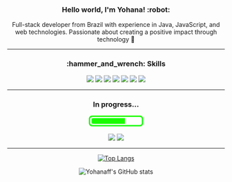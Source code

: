 <!--
**yohanaff/yohanaff** is a ✨ _special_ ✨ repository because its `README.md` (this file) appears on your GitHub profile.

Here are some ideas to get you started:

- 🔭 I’m currently working on ...
- 🌱 I’m currently learning ...
- 👯 I’m looking to collaborate on ...
- 🤔 I’m looking for help with ...
- 💬 Ask me about ...
- 📫 How to reach me: ...
- 😄 Pronouns: ...
- ⚡ Fun fact: ...
-->

<div align="center">

  <h3> Hello world, I'm Yohana! :robot:</h3>
  <p>
    Full-stack developer from Brazil with experience in Java, JavaScript, and web technologies. Passionate about creating a positive impact through technology 🌟
  </p>
  
  _________________ 
  
<h3>:hammer_and_wrench: Skills</h3>
<img width="60" src="https://cdn.jsdelivr.net/gh/devicons/devicon/icons/java/java-original-wordmark.svg"/>
<img width="60" src="https://cdn.jsdelivr.net/gh/devicons/devicon/icons/spring/spring-original-wordmark.svg"/>
<img width="60" src="https://cdn.jsdelivr.net/gh/devicons/devicon/icons/typescript/typescript-plain.svg"/> 
<img width="60" src="https://cdn.jsdelivr.net/gh/devicons/devicon/icons/javascript/javascript-plain.svg"/>
<img width="60" src="https://cdn.jsdelivr.net/gh/devicons/devicon/icons/html5/html5-plain-wordmark.svg"/>
<img width="60" src="https://cdn.jsdelivr.net/gh/devicons/devicon/icons/css3/css3-plain-wordmark.svg"/>
<img width="60" src="https://cdn.jsdelivr.net/gh/devicons/devicon/icons/react/react-original-wordmark.svg" />
  
  _________________
  
<p><h3>In progress...</h3></p>
<p><img height="25" src="./progress.svg"></p>
<p>
  <img width="60" src="https://cdn.jsdelivr.net/gh/devicons/devicon/icons/amazonwebservices/amazonwebservices-plain-wordmark.svg"/> 
  <img width="60" src="https://cdn.jsdelivr.net/gh/devicons/devicon/icons/apachekafka/apachekafka-original-wordmark.svg"/>
</p>

  _________________
[![Top Langs](https://github-readme-stats-phi-nine-32.vercel.app/api/top-langs/?username=yohanaff&layout=compact&hide=html&langs_count=10&theme=tokyonight)](https://github.com/yohanaff/github-readme-stats)

![Yohanaff's GitHub stats](https://github-readme-stats-phi-nine-32.vercel.app/api?username=yohanaff&show_icons=true&theme=tokyonight)

</div>
